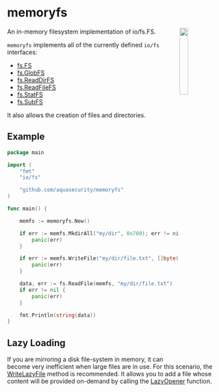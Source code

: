 # memoryfs

<img width="20%" align="right" src="https://i.giphy.com/media/SuEFqeWxlLcvm/giphy.webp" />

An in-memory filesystem implementation of io/fs.FS.

`memoryfs` implements all of the currently defined `io/fs` interfaces:

- [fs.FS](https://pkg.go.dev/io/fs#FS)
- [fs.GlobFS](https://pkg.go.dev/io/fs#GlobFS)
- [fs.ReadDirFS](https://pkg.go.dev/io/fs#ReadDirFS)
- [fs.ReadFileFS](https://pkg.go.dev/io/fs#ReadFileFS)
- [fs.StatFS](https://pkg.go.dev/io/fs#StatFS)
- [fs.SubFS](https://pkg.go.dev/io/fs#SubFS)

It also allows the creation of files and directories.

## Example

```go
package main

import (
    "fmt"
    "io/fs"

    "github.com/aquasecurity/memoryfs"
)

func main() {

    memfs := memoryfs.New()

    if err := memfs.MkdirAll("my/dir", 0o700); err != nil {
        panic(err)
    }

    if err := memfs.WriteFile("my/dir/file.txt", []byte("hello world"), 0o600); err != nil {
        panic(err)
    }

    data, err := fs.ReadFile(memfs, "my/dir/file.txt")
    if err != nil {
        panic(err)
    }

    fmt.Println(string(data))
}
```

## Lazy Loading

If you are mirroring a disk file-system in memory, it can become very inefficient when large files are in use. For this scenario, the [WriteLazyFile](https://pkg.go.dev/github.com/aquasecurity/memoryfs#FS.WriteLazyFile) method is recommended. It allows you to add a file whose content will be provided on-demand by calling the [LazyOpener](https://pkg.go.dev/github.com/aquasecurity/memoryfs#LazyOpener) function.

